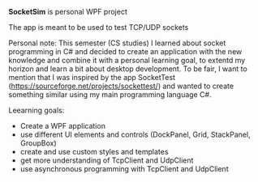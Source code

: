 **SocketSim** is personal WPF project

The app is meant to be used to test TCP/UDP sockets

Personal note: 
This semester (CS studies) I learned about socket programming in C# and decided to create an application with the new knowledge and combine it with a personal learning goal, to extentd my horizon and learn a bit about desktop development. To be fair, I want to mention that I was inspired by the app SocketTest (https://sourceforge.net/projects/sockettest/) and wanted to create something similar using my main programming language C#.

Leearning goals:
- Create a WPF application
- use different UI elements and controls (DockPanel, Grid, StackPanel, GroupBox)
- create and use custom styles and templates
- get more understanding of TcpClient and UdpClient
- use asynchronous programming with TcpClient and UdpClient
